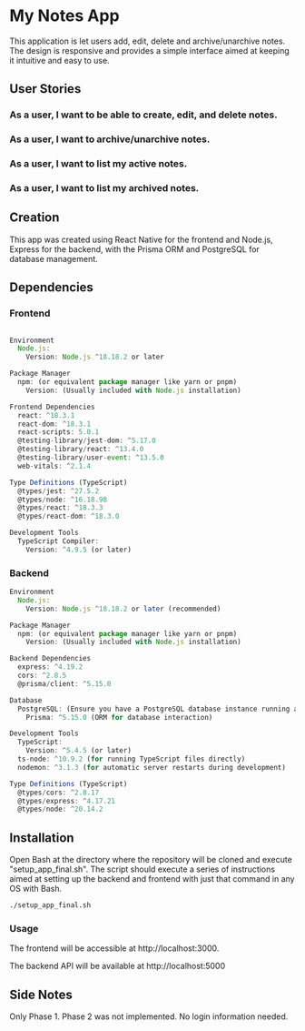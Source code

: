 # My Notes App

This application is let users add, edit, delete and archive/unarchive notes. The design is responsive and provides a simple interface aimed at keeping it intuitive and easy to use.

## User Stories

### As a user, I want to be able to create, edit, and delete notes.
### As a user, I want to archive/unarchive notes.
### As a user, I want to list my active notes.
### As a user, I want to list my archived notes.

## Creation

This app was created using React Native for the frontend and Node.js, Express for the backend, with the Prisma ORM and PostgreSQL for database management.

## Dependencies

### Frontend
```javascript

Environment
  Node.js:
    Version: Node.js ^18.18.2 or later

Package Manager
  npm: (or equivalent package manager like yarn or pnpm)
    Version: (Usually included with Node.js installation)

Frontend Dependencies
  react: ^18.3.1
  react-dom: ^18.3.1
  react-scripts: 5.0.1
  @testing-library/jest-dom: ^5.17.0
  @testing-library/react: ^13.4.0
  @testing-library/user-event: ^13.5.0
  web-vitals: ^2.1.4

Type Definitions (TypeScript)
  @types/jest: ^27.5.2
  @types/node: ^16.18.98
  @types/react: ^18.3.3
  @types/react-dom: ^18.3.0

Development Tools
  TypeScript Compiler:
    Version: ^4.9.5 (or later)

```

### Backend
```javascript
Environment
  Node.js:
    Version: Node.js ^18.18.2 or later (recommended)

Package Manager
  npm: (or equivalent package manager like yarn or pnpm)
    Version: (Usually included with Node.js installation)

Backend Dependencies
  express: ^4.19.2
  cors: ^2.8.5
  @prisma/client: ^5.15.0

Database
  PostgreSQL: (Ensure you have a PostgreSQL database instance running and accessible)
    Prisma: ^5.15.0 (ORM for database interaction)

Development Tools
  TypeScript:
    Version: ^5.4.5 (or later)
  ts-node: ^10.9.2 (for running TypeScript files directly)
  nodemon: ^3.1.3 (for automatic server restarts during development)

Type Definitions (TypeScript)
  @types/cors: ^2.8.17
  @types/express: ^4.17.21
  @types/node: ^20.14.2

```

## Installation

Open Bash at the directory where the repository will be cloned and execute "setup_app_final.sh". The script should execute a series of instructions aimed at setting up the backend and frontend with just that command in any OS with Bash.

```sh
./setup_app_final.sh
```
### Usage

The frontend will be accessible at http://localhost:3000.

The backend API will be available at http://localhost:5000


## Side Notes

Only Phase 1. Phase 2 was not implemented. No login information needed.
